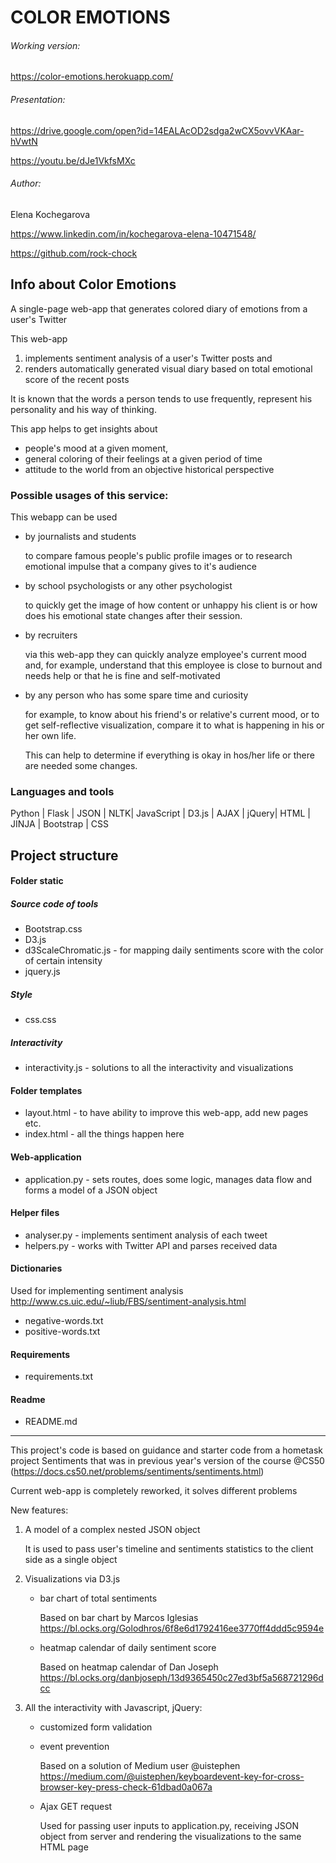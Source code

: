# COLOR EMOTIONS

###### Working version: 
https://color-emotions.herokuapp.com/


###### Presentation:

https://drive.google.com/open?id=14EALAcOD2sdga2wCX5ovvVKAar-hVwtN

https://youtu.be/dJe1VkfsMXc


###### Author:

Elena Kochegarova

https://www.linkedin.com/in/kochegarova-elena-10471548/

https://github.com/rock-chock



## Info about Color Emotions

A single-page web-app that generates colored diary of emotions from a user's Twitter


This web-app
1. implements sentiment analysis of a user's Twitter posts and
2. renders automatically generated visual diary based on total emotional score of the recent posts



It is known that the words
a person tends to use frequently,
represent his personality and his way of thinking.

This app helps to get insights about
- people's mood at a given moment,
- general coloring of their feelings at a given period of time
- attitude to the world from an objective historical perspective



### Possible usages of this service:

This webapp can be used
- by journalists and students

  to compare famous people's public profile images
  or to research emotional impulse that a company  gives to it's audience

- by school psychologists or any other psychologist

  to quickly get the image of how content or unhappy his client is
  or how does his emotional state changes after their session.

- by recruiters

  via this web-app they can quickly analyze employee's current mood
  and, for example, understand that this employee is close to burnout and needs help
  or that he is fine and self-motivated

- by any person who has some spare time and curiosity

  for example, to know about his friend's or relative's current mood, or to get self-reflective visualization, compare it to what is happening in his or her own life.

  This can help to determine if everything is okay in hos/her life or there are needed some changes.



### Languages and tools

Python | Flask | JSON | NLTK|
JavaScript | D3.js | AJAX | jQuery|
HTML | JINJA | Bootstrap | CSS



## Project structure

#### Folder static
##### Source code of tools
- Bootstrap.css
- D3.js
- d3ScaleChromatic.js - for mapping daily sentiments score with the color of certain intensity
- jquery.js
##### Style
- css.css
##### Interactivity
- interactivity.js - solutions to all the interactivity and visualizations

#### Folder templates
- layout.html - to have ability to improve this web-app, add new pages etc.
- index.html - all the things happen here

#### Web-application
  - application.py - sets routes, does some logic, manages data flow and forms a model of a JSON object

#### Helper files
  - analyser.py - implements sentiment analysis of each tweet
  - helpers.py - works with Twitter API and parses received data

#### Dictionaries

  Used for implementing sentiment analysis
  http://www.cs.uic.edu/~liub/FBS/sentiment-analysis.html
  - negative-words.txt
  - positive-words.txt

#### Requirements
  - requirements.txt

#### Readme
  - README.md


--------------------------------
This project's code is based on
guidance and starter code from a hometask project Sentiments
that was in previous year's version of the course @CS50
(https://docs.cs50.net/problems/sentiments/sentiments.html)

Current web-app is completely reworked, it solves different problems

New features:

1. A model of a complex nested JSON object

      It is used to pass user's timeline and sentiments statistics to the client side as a single object

2. Visualizations via D3.js
    - bar chart of total sentiments

      Based on bar chart by Marcos Iglesias
      https://bl.ocks.org/Golodhros/6f8e6d1792416ee3770ff4ddd5c9594e
    - heatmap calendar of daily sentiment score

      Based on heatmap calendar of Dan Joseph
      https://bl.ocks.org/danbjoseph/13d9365450c27ed3bf5a568721296dcc

3. All the interactivity with Javascript, jQuery:
    - customized form validation
    - event prevention

      Based on a solution of Medium user @uistephen
      https://medium.com/@uistephen/keyboardevent-key-for-cross-browser-key-press-check-61dbad0a067a
    - Ajax GET request

      Used for passing user inputs to application.py, receiving JSON object from server and rendering the visualizations to the same HTML page
